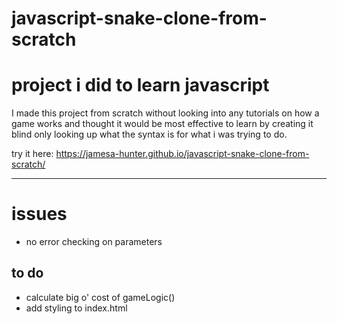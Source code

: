 # javascript-snake-clone-from-scratch
# project i did to learn javascript

I made this project from scratch without looking into any tutorials on how a game works
and thought it would be most effective to learn by creating it blind only looking up what
the syntax is for what i was trying to do.

try it here: https://jamesa-hunter.github.io/javascript-snake-clone-from-scratch/

---

# issues
- no error checking on parameters

## to do
- calculate big o' cost of gameLogic()
- add styling to index.html
